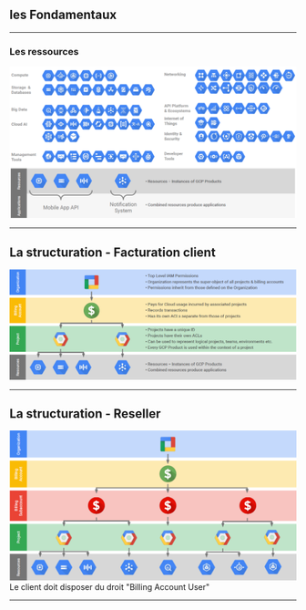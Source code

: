 ## les Fondamentaux

----

### Les ressources
<img src="img/resources.png" style="background:none; border:none; box-shadow:none;"/>

----

## La structuration - Facturation client
<img src="img/hierarchy.png" style="background:none; border:none; box-shadow:none;"/>

----

## La structuration - Reseller
<img src="img/hierarchy-reseller.png" style="background:none; border:none; box-shadow:none;"/>
Le client doit disposer du droit "Billing Account User"

----

